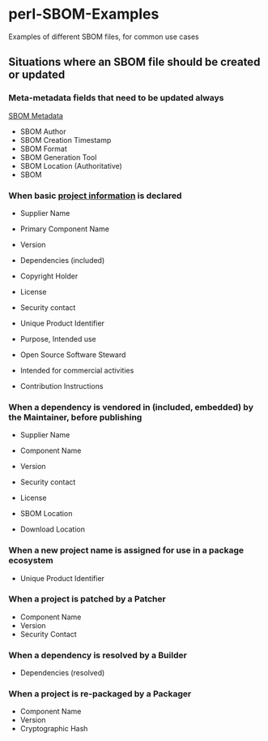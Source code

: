 # perl-SBOM-Examples

Examples of different SBOM files, for common use cases

## Situations where an SBOM file should be created or updated

### Meta-metadata fields that need to be updated always

[SBOM Metadata](https://security.metacpan.org/docs/supplychain-sbom.html#environment-independent-baseline-attribute)

- SBOM Author
- SBOM Creation Timestamp
- SBOM Format
- SBOM Generation Tool
- SBOM Location (Authoritative)
- SBOM 

### When basic [project information](https://security.metacpan.org/docs/supplychain-sbom.html#oss-project-environment) is declared

- Supplier Name
- Primary Component Name
- Version
- Dependencies (included)

- Copyright Holder
- License
- Security contact
- Unique Product Identifier
- Purpose, Intended use

- Open Source Software Steward
- Intended for commercial activities

- Contribution Instructions


### When a dependency is vendored in (included, embedded) by the Maintainer, before publishing

- Supplier Name
- Component Name
- Version

- Security contact
- License
- SBOM Location
- Download Location


### When a new project name is assigned for use in a package ecosystem

- Unique Product Identifier

### When a project is patched by a Patcher

- Component Name
- Version
- Security Contact

### When a dependency is resolved by a Builder

- Dependencies (resolved)

### When a project is re-packaged by a Packager

- Component Name
- Version
- Cryptographic Hash

